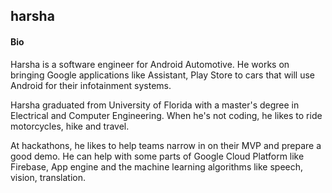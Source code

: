 ## harsha

#### Bio
Harsha is a software engineer for Android Automotive. He works on bringing Google applications like Assistant, Play Store to cars that will use Android for their infotainment systems.

Harsha graduated from University of Florida with a master's degree in Electrical and Computer Engineering. When he's not coding, he likes to ride motorcycles, hike and travel. 

At hackathons, he likes to help teams narrow in on their MVP and prepare a good demo. He can help with some parts of Google Cloud Platform like Firebase, App engine and the machine learning algorithms like speech, vision, translation.
